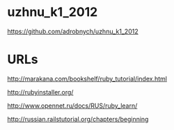 uzhnu_k1_2012
=============

https://github.com/adrobnych/uzhnu_k1_2012

URLs
====

http://marakana.com/bookshelf/ruby_tutorial/index.html

http://rubyinstaller.org/

http://www.opennet.ru/docs/RUS/ruby_learn/

http://russian.railstutorial.org/chapters/beginning

